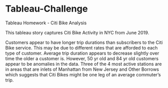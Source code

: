 # Tableau-Challenge
Tableau Homework - Citi Bike Analysis

This tableau story captures Citi Bike Activity in NYC from June 2019. 

Customers appear to have longer trip durations than subscribers to the Citi Bike service. This may be due to different rates that are afforded to each type of customer.
Average trip duration appears to decrease slightly over time the older a customer is. However, 50 yr old and 84 yr old customers appear to be anomalies in the data.
Three of the 4 most active stations are in areas that are inlets of Manhattan from New Jersey and Other Borrows which suggests that Citi Bikes might be one leg of an average commuter’s trip.
